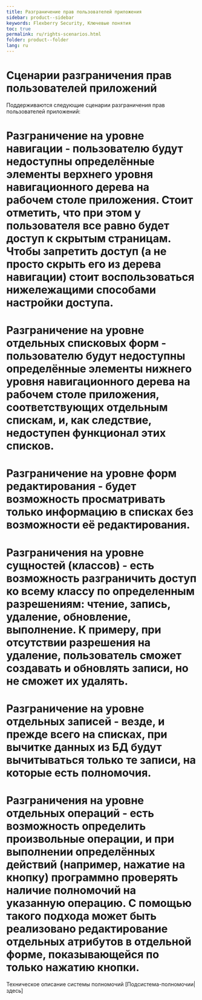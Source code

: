 ```yaml
---
title: Разграничение прав пользователей приложения
sidebar: product--sidebar
keywords: Flexberry Security, Ключевые понятия
toc: true
permalink: ru/rights-scenarios.html
folder: product--folder
lang: ru
---
```

# Сценарии разграничения прав пользователей приложений
Поддерживаются следующие сценарии разграничения прав пользователей приложений:
# Разграничение на уровне навигации - пользователю будут недоступны определённые элементы верхнего уровня навигационного дерева на рабочем столе приложения. Стоит отметить, что при этом у пользователя все равно будет доступ к скрытым страницам. Чтобы запретить доступ (а не просто скрыть его из дерева навигации) стоит воспользоваться нижележащими способами настройки доступа.
# Разграничение на уровне отдельных списковых форм - пользователю будут недоступны определённые элементы нижнего уровня навигационного дерева на рабочем столе приложения, соответствующих отдельным спискам, и, как следствие, недоступен функционал этих списков.
# Разграничение на уровне форм редактирования - будет возможность просматривать только информацию в списках без возможности её редактирования.
# Разграничения на уровне сущностей (классов) - есть возможность разграничить доступ ко всему классу по определенным разрешениям: чтение, запись, удаление, обновление, выполнение. К примеру, при отсутствии разрешения на удаление, пользователь сможет создавать и обновлять записи, но не сможет их удалять.
# Разграничение на уровне отдельных записей - везде, и прежде всего на списках, при вычитке данных из БД будут вычитываться только те записи, на которые есть полномочия.
# Разграничения на уровне отдельных операций - есть возможность определить произвольные операции, и при выполнении определённых действий (например, нажатие на кнопку) программно проверять наличие полномочий на указанную операцию. С помощью такого подхода может быть реализовано редактирование отдельных атрибутов в отдельной форме, показывающейся по только нажатию кнопки.

Техническое описание системы полномочий [Подсистема-полномочии|здесь]
